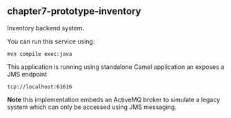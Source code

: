 chapter7-prototype-inventory
----------------------------

Inventory backend system.

You can run this service using:

    mvn compile exec:java
    
This application is running using standalone Camel application an exposes a JMS endpoint 
    
    tcp://localhost:61616

**Note** this implementation embeds an ActiveMQ broker to simulate a legacy system which
    can only be accessed using JMS messaging.

